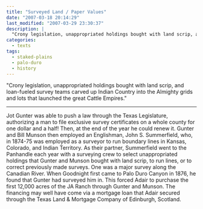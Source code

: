 ```yaml
---
title: "Surveyed Land / Paper Values"
date: "2007-03-18 20:14:29"
last_modified: "2007-03-29 23:30:37"
description: |
  "Crony legislation, unappropriated holdings bought with land scrip, and loan-fueled survey teams carved up Indian Country into the Almighty grids and lots that launched the great Cattle Empires."
categories:
  - texts
tags:
  - staked-plains
  - palo-duro
  - history  
---
```

"Crony legislation, unappropriated holdings bought with land scrip, and loan-fueled survey teams carved up Indian Country into the Almighty grids and lots that launched the great Cattle Empires."

***

Jot Gunter was able to push a law through the Texas Legislature, authorizing a man to file exclusive survey certificates on a whole county for one dollar and a half! Then, at the end of the year he could renew it. Gunter and Bill Munson then employed an Englishman, John S. Summerfield, who, in 1874-75 was employed as a surveyor to run boundary lines in Kansas, Colorado, and Indian Territory. As their partner, Summerfield went to the Panhandle each year with a surveying crew to select unappropriated holdings that Gunter and Munson bought with land scrip, to run lines, or to correct previously made surveys. One was a major survey along the Canadian River. When Goodnight first came to Palo Duro Canyon in 1876, he found that Gunter had surveyed him in. This forced Adair to purchase the first 12,000 acres of the JA Ranch through Gunter and Munson. The financing may well have come via a mortgage loan that Adair secured through the Texas Land & Mortgage Company of Edinburgh, Scotland.
